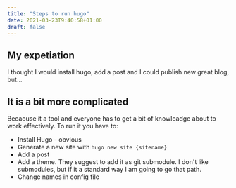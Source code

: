 ```yaml
---
title: "Steps to run hugo"
date: 2021-03-23T9:40:58+01:00
draft: false
---
```


## My expetiation
I thought I would install hugo, add a post and I could publish new great blog, but...

## It is a bit more complicated
Becaouse it a tool and everyone has to get a bit of knowleadge about to work effectively. To run it you have to:
* Install Hugo - obvious
* Generate a new site with `hugo new site {sitename}`
* Add a post
* Add a theme. They suggest to add it as git submodule. I don't like submodules, but if it a standard way I am going to go that path.
* Change names in config file


